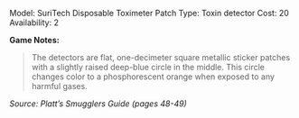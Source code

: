 Model: SuriTech Disposable Toximeter Patch
Type: Toxin detector
Cost: 20
Availability: 2

**Game Notes:** 
> The detectors are flat, one-decimeter square metallic sticker patches with a slightly raised deep-blue circle in the middle. This circle changes color to a phosphorescent orange when exposed to any harmful gases.

*Source: Platt’s Smugglers Guide (pages 48-49)*